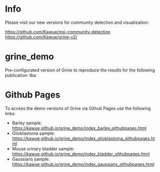 # Info
Please visit our new versions for community detection and visualization:

https://github.com/Kawue/msi-community-detection
https://github.com/Kawue/grine-v2/

# grine_demo
Pre-configurated version of Grine to reproduce the results for the following publication: tba

# Github Pages
To access the demo versions of Grine via Github Pages use the following links:
* Barley sample: https://kawue.github.io/grine_demo/index_barley_githubpages.html
* Glioblastoma sample: https://kawue.github.io/grine_demo/index_glioblastoma_githubpages.html
* Mouse urinary bladder sample: https://kawue.github.io/grine_demo/index_bladder_githubpages.html
* Gaussians sample: https://kawue.github.io/grine_demo/index_gaussians_githubpages.html
